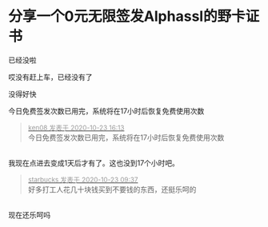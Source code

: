 # 分享一个0元无限签发Alphassl的野卡证书


已经没啦<img src="static/image/smiley/default/lol.gif" smilieid="12" border="0" alt="" />

哎没有赶上车，已经没有了

没得好快

今日免费签发次数已用完，系统将在17小时后恢复免费使用次数

<div class="quote"><blockquote><font size="2"><a href="https://www.hostloc.com/forum.php?mod=redirect&amp;goto=findpost&amp;pid=9341683&amp;ptid=757476" target="_blank"><font color="#999999">ken08 发表于 2020-10-23 16:13</font></a></font><br />
今日免费签发次数已用完，系统将在17小时后恢复免费使用次数</blockquote></div><br />
我现在点进去变成1天后才有了。这也没到17个小时吧。

<div class="quote"><blockquote><font size="2"><a href="https://www.hostloc.com/forum.php?mod=redirect&amp;goto=findpost&amp;pid=9339501&amp;ptid=757476" target="_blank"><font color="#999999">starbucks 发表于 2020-10-23 09:37</font></a></font><br />
好多打工人花几十块钱买到不要钱的东西，还挺乐呵的</blockquote></div><br />
现在还乐呵吗
